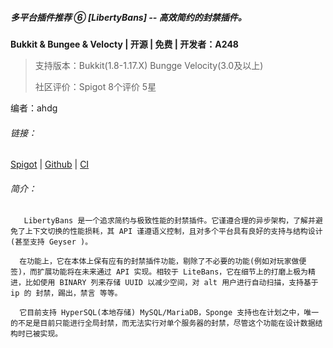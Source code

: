 ##### 多平台插件推荐 ⑥ [LibertyBans] -- 高效简约的封禁插件。

**Bukkit & Bungee & Velocty | 开源 | 免费 | 开发者：A248**

> 支持版本：Bukkit(1.8-1.17.X) Bungge Velocity(3.0及以上)
>
> 社区评价：Spigot 8个评价 5星
>

编者：ahdg

###### 链接：

[Spigot]([https://www.spigotmc.org/resources/libertybans.81063/](https://www.spigotmc.org/resources/libertybans.81063/)) | [Github]([https://github.com/A248/LibertyBans](https://github.com/A248/LibertyBans)) | [CI]([https://jenkins.hahota.net/job/LibertyBans/](https://jenkins.hahota.net/job/LibertyBans/))

###### 简介：

       LibertyBans 是一个追求简约与极致性能的封禁插件。它谨遵合理的异步架构，了解并避免了上下文切换的性能损耗，其 API 谨遵语义控制，且对多个平台具有良好的支持与结构设计(甚至支持 Geyser )。

      在功能上，它在本体上保有应有的封禁插件功能，剔除了不必要的功能(例如对玩家做便签)，而扩展功能将在未来通过 API 实现。相较于 LiteBans，它在细节上的打磨上极为精进，比如使用 BINARY 列来存储 UUID 以减少空间，对 alt 用户进行自动扫描，支持基于 ip 的 封禁，踢出，禁言 等等。

      它目前支持 HyperSQL(本地存储) MySQL/MariaDB，Sponge 支持也在计划之中，唯一的不足是目前只能进行全局封禁，而无法实行对单个服务器的封禁，尽管这个功能在设计数据结构时已被实现。